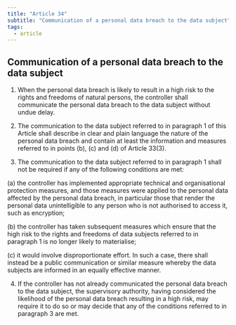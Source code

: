```yaml
---
title: "Article 34"
subtitle: "Communication of a personal data breach to the data subject"
tags:
  - article
---
```

## Communication of a personal data breach to the data subject

1. When the personal data breach is likely to result in a high risk to the rights and freedoms of natural persons, the controller shall communicate the personal data breach to the data subject without undue delay.

2. The communication to the data subject referred to in paragraph 1 of this Article shall describe in clear and plain language the nature of the personal data breach and contain at least the information and measures referred to in points (b), (c) and (d) of Article 33(3).

3. The communication to the data subject referred to in paragraph 1 shall not be required if any of the following conditions are met:

(a) the controller has implemented appropriate technical and organisational protection measures, and those measures were applied to the personal data affected by the personal data breach, in particular those that render the personal data unintelligible to any person who is not authorised to access it, such as encryption;

(b) the controller has taken subsequent measures which ensure that the high risk to the rights and freedoms of data subjects referred to in paragraph 1 is no longer likely to materialise;

(c) it would involve disproportionate effort. In such a case, there shall instead be a public communication or similar measure whereby the data subjects are informed in an equally effective manner.

4. If the controller has not already communicated the personal data breach to the data subject, the supervisory authority, having considered the likelihood of the personal data breach resulting in a high risk, may require it to do so or may decide that any of the conditions referred to in paragraph 3 are met.
